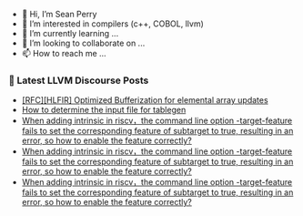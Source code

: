 - 👋 Hi, I’m Sean Perry
- 👀 I’m interested in compilers (c++, COBOL, llvm)
- 🌱 I’m currently learning ...
- 💞️ I’m looking to collaborate on ...
- 📫 How to reach me ...

<!---
s66perry/s66perry is a ✨ special ✨ repository because its `README.md` (this file) appears on your GitHub profile.
You can click the Preview link to take a look at your changes.
--->
### 📕 Latest LLVM Discourse Posts

<!-- DISCOURSE-LLVM:START -->
- [[RFC][HLFIR] Optimized Bufferization for elemental array updates](https://discourse.llvm.org/t/rfc-hlfir-optimized-bufferization-for-elemental-array-updates/72348#post_8)
- [How to determine the input file for tablegen](https://discourse.llvm.org/t/how-to-determine-the-input-file-for-tablegen/72480#post_1)
- [When adding intrinsic in riscv，the command line option -target-feature fails to set the corresponding feature of subtarget to true, resulting in an error, so how to enable the feature correctly?](https://discourse.llvm.org/t/when-adding-intrinsic-in-riscv-the-command-line-option-target-feature-fails-to-set-the-corresponding-feature-of-subtarget-to-true-resulting-in-an-error-so-how-to-enable-the-feature-correctly/72428#post_5)
- [When adding intrinsic in riscv，the command line option -target-feature fails to set the corresponding feature of subtarget to true, resulting in an error, so how to enable the feature correctly?](https://discourse.llvm.org/t/when-adding-intrinsic-in-riscv-the-command-line-option-target-feature-fails-to-set-the-corresponding-feature-of-subtarget-to-true-resulting-in-an-error-so-how-to-enable-the-feature-correctly/72428#post_4)
- [When adding intrinsic in riscv，the command line option -target-feature fails to set the corresponding feature of subtarget to true, resulting in an error, so how to enable the feature correctly?](https://discourse.llvm.org/t/when-adding-intrinsic-in-riscv-the-command-line-option-target-feature-fails-to-set-the-corresponding-feature-of-subtarget-to-true-resulting-in-an-error-so-how-to-enable-the-feature-correctly/72428#post_3)
<!-- DISCOURSE-LLVM:END -->
